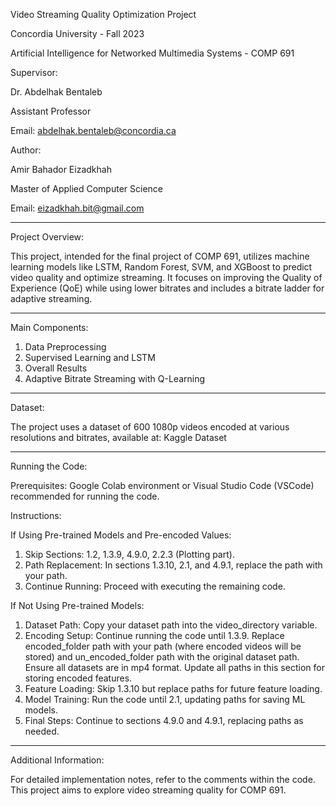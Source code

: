 Video Streaming Quality Optimization Project

Concordia University - Fall 2023

Artificial Intelligence for Networked Multimedia Systems - COMP 691

Supervisor:

Dr. Abdelhak Bentaleb

Assistant Professor

Email: abdelhak.bentaleb@concordia.ca

Author:

Amir Bahador Eizadkhah

Master of Applied Computer Science

Email: eizadkhah.bit@gmail.com

______________________________________________________________________________________________________________
Project Overview:

This project, intended for the final project of COMP 691, utilizes machine learning models like LSTM, Random Forest, SVM, and XGBoost to predict video quality and optimize streaming. It focuses on improving the Quality of Experience (QoE) while using lower bitrates and includes a bitrate ladder for adaptive streaming.
______________________________________________________________________________________________________________
Main Components:

1. Data Preprocessing
2. Supervised Learning and LSTM
3. Overall Results
4. Adaptive Bitrate Streaming with Q-Learning
______________________________________________________________________________________________________________
Dataset:

The project uses a dataset of 600 1080p videos encoded at various resolutions and bitrates, available at: Kaggle Dataset
______________________________________________________________________________________________________________
Running the Code:

Prerequisites:
Google Colab environment or Visual Studio Code (VSCode) recommended for running the code.

Instructions:

If Using Pre-trained Models and Pre-encoded Values:

1. Skip Sections: 1.2, 1.3.9, 4.9.0, 2.2.3 (Plotting part).
2. Path Replacement: In sections 1.3.10, 2.1, and 4.9.1, replace the path with your path.
3. Continue Running: Proceed with executing the remaining code.

If Not Using Pre-trained Models:

1. Dataset Path: Copy your dataset path into the video_directory variable.
2. Encoding Setup: Continue running the code until 1.3.9. Replace encoded_folder path with your path (where encoded videos will be stored) and un_encoded_folder path with the original dataset path. Ensure all datasets are in mp4 format. Update all paths in this section for storing encoded features.
3. Feature Loading: Skip 1.3.10 but replace paths for future feature loading.
4. Model Training: Run the code until 2.1, updating paths for saving ML models.
5. Final Steps: Continue to sections 4.9.0 and 4.9.1, replacing paths as needed.
______________________________________________________________________________________________________________
Additional Information:

For detailed implementation notes, refer to the comments within the code.
This project aims to explore video streaming quality for COMP 691.
